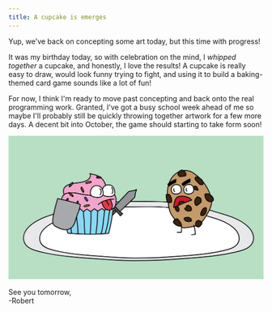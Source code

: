 ```yaml
---
title: A cupcake is emerges
---
```


Yup, we've back on concepting some art today, but this time with progress!  

It was my birthday today, so with celebration on the mind, I *whipped together* a cupcake, and honestly, I love the results! A cupcake is really easy to draw, would look funny trying to fight, and using it to build a baking-themed card game sounds like a lot of fun!  

For now, I think I'm ready to move past concepting and back onto the real programming work. Granted, I've got a busy school week ahead of me so maybe I'll probably still be quickly throwing together artwork for a few more days. A decent bit into October, the game should starting to take form soon!  

![A cupcake fighting a cookie](/projects/devtober-2021/assets/10-09-2021.png)  

See you tomorrow,  
-Robert
